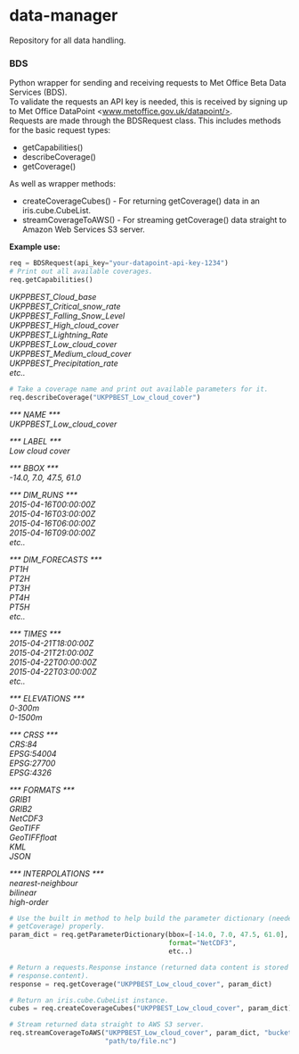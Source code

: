 # data-manager

Repository for all data handling.

### BDS
Python wrapper for sending and receiving requests to Met Office Beta Data
Services (BDS).  
To validate the requests an API key is needed, this is received by signing up
to Met Office DataPoint <www.metoffice.gov.uk/datapoint/>.  
Requests are made through the BDSRequest class. This includes methods for the
basic request types:

* getCapabilities()
* describeCoverage()
* getCoverage()

As well as wrapper methods:

* createCoverageCubes() - For returning getCoverage() data in an
iris.cube.CubeList.
* streamCoverageToAWS() - For streaming getCoverage() data straight to Amazon
Web Services S3 server.

**Example use:**

```python
req = BDSRequest(api_key="your-datapoint-api-key-1234")
# Print out all available coverages.
req.getCapabilities()
```

_UKPPBEST_Cloud_base  
UKPPBEST_Critical_snow_rate  
UKPPBEST_Falling_Snow_Level  
UKPPBEST_High_cloud_cover  
UKPPBEST_Lightning_Rate  
UKPPBEST_Low_cloud_cover  
UKPPBEST_Medium_cloud_cover  
UKPPBEST_Precipitation_rate  
etc.._

```python
# Take a coverage name and print out available parameters for it.
req.describeCoverage("UKPPBEST_Low_cloud_cover")
```

_*** NAME ***_  
_UKPPBEST_Low_cloud_cover_  

_*** LABEL ***_  
_Low cloud cover_  

_*** BBOX ***_  
_-14.0, 7.0, 47.5, 61.0_  

_*** DIM_RUNS ***_  
_2015-04-16T00:00:00Z_  
_2015-04-16T03:00:00Z_  
_2015-04-16T06:00:00Z_  
_2015-04-16T09:00:00Z_  
_etc.._  

_*** DIM_FORECASTS ***_  
_PT1H_  
_PT2H_  
_PT3H_  
_PT4H_  
_PT5H_  
_etc.._  

_*** TIMES ***_  
_2015-04-21T18:00:00Z_  
_2015-04-21T21:00:00Z_  
_2015-04-22T00:00:00Z_  
_2015-04-22T03:00:00Z_  
_etc.._  

_*** ELEVATIONS ***_  
_0-300m_  
_0-1500m_  

_*** CRSS ***_  
_CRS:84_  
_EPSG:54004_  
_EPSG:27700_  
_EPSG:4326_  

_*** FORMATS ***_  
_GRIB1_  
_GRIB2_  
_NetCDF3_  
_GeoTIFF_  
_GeoTIFFfloat_  
_KML_  
_JSON_  

_*** INTERPOLATIONS ***_  
_nearest-neighbour_  
_bilinear_  
_high-order_

```python
# Use the built in method to help build the parameter dictionary (needed for
# getCoverage) properly.
param_dict = req.getParameterDictionary(bbox=[-14.0, 7.0, 47.5, 61.0],
                                        format="NetCDF3",
                                        etc..)

# Return a requests.Response instance (returned data content is stored as
# response.content).
response = req.getCoverage("UKPPBEST_Low_cloud_cover", param_dict)

# Return an iris.cube.CubeList instance.
cubes = req.createCoverageCubes("UKPPBEST_Low_cloud_cover", param_dict)

# Stream returned data straight to AWS S3 server.
req.streamCoverageToAWS("UKPPBEST_Low_cloud_cover", param_dict, "bucket-name",
                        "path/to/file.nc")
```
